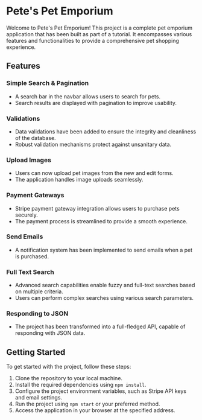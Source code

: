 # Pete's Pet Emporium

Welcome to Pete's Pet Emporium! This project is a complete pet emporium application that has been built as part of a tutorial. It encompasses various features and functionalities to provide a comprehensive pet shopping experience.

## Features

### Simple Search & Pagination
- A search bar in the navbar allows users to search for pets.
- Search results are displayed with pagination to improve usability.

### Validations
- Data validations have been added to ensure the integrity and cleanliness of the database.
- Robust validation mechanisms protect against unsanitary data.

### Upload Images
- Users can now upload pet images from the new and edit forms.
- The application handles image uploads seamlessly.

### Payment Gateways
- Stripe payment gateway integration allows users to purchase pets securely.
- The payment process is streamlined to provide a smooth experience.

### Send Emails
- A notification system has been implemented to send emails when a pet is purchased.

### Full Text Search
- Advanced search capabilities enable fuzzy and full-text searches based on multiple criteria.
- Users can perform complex searches using various search parameters.

### Responding to JSON
- The project has been transformed into a full-fledged API, capable of responding with JSON data.

## Getting Started

To get started with the project, follow these steps:

1. Clone the repository to your local machine.
2. Install the required dependencies using `npm install`.
3. Configure the project environment variables, such as Stripe API keys and email settings.
4. Run the project using `npm start` or your preferred method.
5. Access the application in your browser at the specified address.
